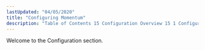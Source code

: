 ```yaml
---
lastUpdated: "04/05/2020"
title: "Configuring Momentum"
description: "Table of Contents 15 Configuration Overview 15 1 Configuration Files 15 2 Configuration Options 15 3 Configuration Scopes and Fallback 15 4 Listeners 15 5 Modules 15 6 ecelerity conf File 16 Cluster specific Configuration 16 1 Cluster specific Configuration Files 16 2 eccluster conf File 16 3 ecelerity cluster..."
---
```


Welcome to the Configuration section. 
